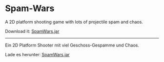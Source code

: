 Spam-Wars
=========

A 2D platform shooting game with lots of projectile spam and chaos.

Download it: [SpamWars.jar](http://dakror.de/download?u=https://github.com/Dakror/Spam-Wars/raw/master/SpamWars.jar)<br>


------------------------
Ein 2D Platform Shooter mit viel Geschoss-Gespamme und Chaos.

Lade es herunter: [SpamWars.jar](http://dakror.de/download?u=https://github.com/Dakror/Spam-Wars/raw/master/SpamWars.jar)<br>
